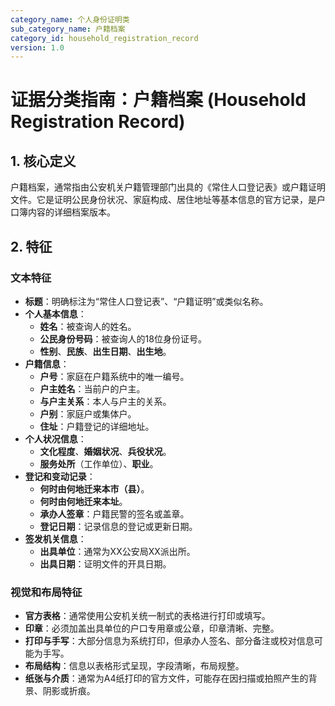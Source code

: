 ```yaml
---
category_name: 个人身份证明类
sub_category_name: 户籍档案
category_id: household_registration_record
version: 1.0
---
```


# 证据分类指南：户籍档案 (Household Registration Record)

## 1. 核心定义

户籍档案，通常指由公安机关户籍管理部门出具的《常住人口登记表》或户籍证明文件。它是证明公民身份状况、家庭构成、居住地址等基本信息的官方记录，是户口簿内容的详细档案版本。

## 2. 特征

### 文本特征

- **标题**：明确标注为“常住人口登记表”、“户籍证明”或类似名称。
- **个人基本信息**：
  - **姓名**：被查询人的姓名。
  - **公民身份号码**：被查询人的18位身份证号。
  - **性别**、**民族**、**出生日期**、**出生地**。
- **户籍信息**：
  - **户号**：家庭在户籍系统中的唯一编号。
  - **户主姓名**：当前户的户主。
  - **与户主关系**：本人与户主的关系。
  - **户别**：家庭户或集体户。
  - **住址**：户籍登记的详细地址。
- **个人状况信息**：
  - **文化程度**、**婚姻状况**、**兵役状况**。
  - **服务处所**（工作单位）、**职业**。
- **登记和变动记录**：
  - **何时由何地迁来本市（县）**。
  - **何时由何地迁来本址**。
  - **承办人签章**：户籍民警的签名或盖章。
  - **登记日期**：记录信息的登记或更新日期。
- **签发机关信息**：
  - **出具单位**：通常为XX公安局XX派出所。
  - **出具日期**：证明文件的开具日期。

### 视觉和布局特征

- **官方表格**：通常使用公安机关统一制式的表格进行打印或填写。
- **印章**：必须加盖出具单位的户口专用章或公章，印章清晰、完整。
- **打印与手写**：大部分信息为系统打印，但承办人签名、部分备注或校对信息可能为手写。
- **布局结构**：信息以表格形式呈现，字段清晰，布局规整。
- **纸张与介质**：通常为A4纸打印的官方文件，可能存在因扫描或拍照产生的背景、阴影或折痕。